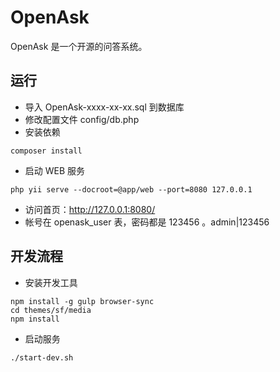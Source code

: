 OpenAsk
=======

OpenAsk 是一个开源的问答系统。

运行
---

- 导入 OpenAsk-xxxx-xx-xx.sql 到数据库
- 修改配置文件 config/db.php
- 安装依赖
```
composer install
```
- 启动 WEB 服务
```
php yii serve --docroot=@app/web --port=8080 127.0.0.1
```
- 访问首页：http://127.0.0.1:8080/
- 帐号在 openask_user 表，密码都是 123456 。admin|123456

开发流程
----

- 安装开发工具
```
npm install -g gulp browser-sync
cd themes/sf/media
npm install
```

- 启动服务
```
./start-dev.sh
```
